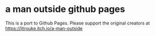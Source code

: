 # a man outside github pages
This is a port to Github Pages. Please support the original creators at https://litrouke.itch.io/a-man-outside
